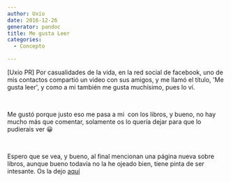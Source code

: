 ```yaml
---
author: Uxío
date: 2016-12-26
generator: pandoc
title: Me gusta Leer
categories:
  - Concepto

---
```




\[Uxío PR\] Por casualidades de la vida, en la red social de facebook,
uno de mis contactos compartió un video con sus amigos, y me llamó el
título, 'Me gusta leer', y como a mi también me gusta muchísimo, pues lo
ví.

 

Me gustó porque justo eso me pasa a mi  con los libros, y bueno, no hay
mucho más que comentar, solamente os lo quería dejar para que lo
pudierais ver 😀

 

Espero que se vea, y bueno, al final mencionan una página nueva sobre
libros, aunque bueno todavía no la he ojeado bien, tiene pinta de ser
intesante. Os la dejo [aquí](http://megustaleer.com/)

